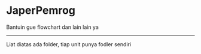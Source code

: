 # JaperPemrog
Bantuin gue flowchart dan lain lain ya


------------------------
Liat diatas ada folder, tiap unit punya fodler sendiri
